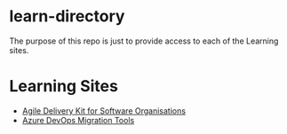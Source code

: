 # learn-directory

The purpose of this repo is just to provide access to each of the Learning sites.

# Learning Sites


- [Agile Delivery Kit for Software Organisations](https://github.com/nkdAgility/Agile-Delivery-Kit-for-Software-Organisations)
- [Azure DevOps Migration Tools](https://github.com/nkdAgility/azure-devops-migration-tools)
